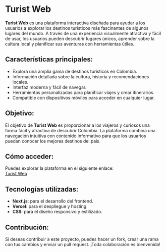 # Turist Web

**Turist Web** es una plataforma interactiva diseñada para ayudar a los usuarios a explorar los destinos turísticos más fascinantes de algunos lugares del mundo. A través de una experiencia visualmente atractiva y fácil de usar, los usuarios pueden descubrir lugares únicos, aprender sobre la cultura local y planificar sus aventuras con herramientas útiles.

## Características principales:

- Explora una amplia gama de destinos turísticos en Colombia.
- Información detallada sobre la cultura, historia y recomendaciones locales.
- Interfaz moderna y fácil de navegar.
- Herramientas personalizadas para planificar viajes y crear itinerarios.
- Compatible con dispositivos móviles para acceder en cualquier lugar.

## Objetivo:

El objetivo de **Turist Web** es proporcionar a los viajeros y curiosos una forma fácil y atractiva de descubrir Colombia. La plataforma combina una navegación intuitiva con contenido informativo para que los usuarios puedan conocer los mejores destinos del país.

## Cómo acceder:

Puedes explorar la plataforma en el siguiente enlace:  
[Turist Web](https://turist-web-4iwfq9rzb-luis-restrepos-projects.vercel.app/)

## Tecnologías utilizadas:

- **Next.js**: para el desarrollo del frontend.
- **Vercel**: para el despliegue y hosting.
- **CSS**: para el diseño responsivo y estilizado.

## Contribución:

Si deseas contribuir a este proyecto, puedes hacer un fork, crear una rama con tus cambios y enviar un pull request. ¡Toda colaboración es bienvenida!
